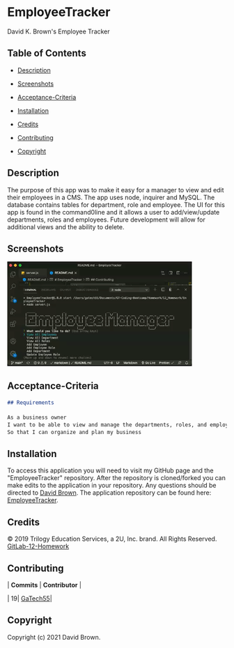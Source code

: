 # EmployeeTracker

David K. Brown's Employee Tracker

## Table of Contents

- [Description](#description)

- [Screenshots](#screenshots)

- [Acceptance-Criteria](#Acceptance-Criteria)

- [Installation](#installation)

- [Credits](#credits)

- [Contributing](#contributing)

- [Copyright](#copyright)

## Description

The purpose of this app was to make it easy for a manager to view and edit their employees in a CMS. The app uses node, inquirer and MySQL. The database contains tables for department, role and employee. The UI for this app is found in the command0line and it allows a user to add/view/update departments, roles and employees. Future development will allow for additional views and the ability to delete.

## Screenshots

![EmployeeTracker](./assets/DavidBrownEmployeeTracker.gif)

## Acceptance-Criteria

```md
## Requirements

As a business owner
I want to be able to view and manage the departments, roles, and employees in my company
So that I can organize and plan my business
```

## Installation

To access this application you will need to visit my GitHub page and the "EmployeeTracker" repository. After the repository is cloned/forked you can make edits to the application in your repository. Any questions should be directed to [David Brown](mailto:gatech55@gmail.com). The application repository can be found here: [EmployeeTracker](https://github.com/GaTech55/EmployeeTracker).

## Credits

© 2019 Trilogy Education Services, a 2U, Inc. brand. All Rights Reserved.
[GitLab-12-Homework](https://gt.bootcampcontent.com/GT-Coding-Boot-Camp/gt-inc-fsf-pt-08-2020-u-c/tree/master/12-MySQL/02-Homework)

## Contributing

| **Commits** | **Contributor** |

| 19| [GaTech55](https://github.com/GaTech55)|

## Copyright

Copyright (c) 2021 David Brown.
